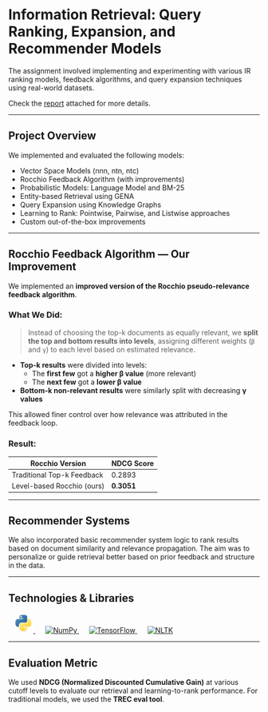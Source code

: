 # Information Retrieval: Query Ranking, Expansion, and Recommender Models

The assignment involved implementing and experimenting with various IR ranking models, feedback algorithms, and query expansion techniques using real-world datasets.

Check the [report](https://github.com/vooora/IR_assignment2/blob/master/IR_ASSIGNMENT_2.pdf) attached for more details. 


---

## Project Overview

We implemented and evaluated the following models:

- Vector Space Models (nnn, ntn, ntc)
- Rocchio Feedback Algorithm (with improvements)
- Probabilistic Models: Language Model and BM-25
- Entity-based Retrieval using GENA
- Query Expansion using Knowledge Graphs
- Learning to Rank: Pointwise, Pairwise, and Listwise approaches
- Custom out-of-the-box improvements

---

## Rocchio Feedback Algorithm — Our Improvement

We implemented an **improved version of the Rocchio pseudo-relevance feedback algorithm**.

### What We Did:

> Instead of choosing the top-k documents as equally relevant, we **split the top and bottom results into levels**, assigning different weights (`β` and `γ`) to each level based on estimated relevance.

- **Top-k results** were divided into levels:
  - The **first few** got a **higher β value** (more relevant)
  - The **next few** got a **lower β value**
- **Bottom-k non-relevant results** were similarly split with decreasing **γ values**

This allowed finer control over how relevance was attributed in the feedback loop.

### Result:
| Rocchio Version              | NDCG Score |
|-----------------------------|------------|
| Traditional Top-k Feedback  | 0.2893     |
| Level-based Rocchio (ours)  | **0.3051** |

---

## Recommender Systems

We also incorporated basic recommender system logic to rank results based on document similarity and relevance propagation. The aim was to personalize or guide retrieval better based on prior feedback and structure in the data.

---

## Technologies & Libraries
<p align="left">
  <!-- Python -->
  <a href="https://www.python.org" target="_blank" rel="noreferrer" style="margin: 10px;">
    <img src="https://raw.githubusercontent.com/devicons/devicon/master/icons/python/python-original.svg" alt="Python" width="40" height="40"/>
  </a>

  <!-- NumPy -->
  <a href="https://numpy.org/" target="_blank" rel="noreferrer" style="margin: 10px;">
    <img src="https://upload.wikimedia.org/wikipedia/commons/3/31/NumPy_logo_2020.svg" alt="NumPy" width="40" height="40"/>
  </a>

  <!-- TensorFlow -->
  <a href="https://www.tensorflow.org/" target="_blank" rel="noreferrer" style="margin: 10px;">
    <img src="https://www.vectorlogo.zone/logos/tensorflow/tensorflow-icon.svg" alt="TensorFlow" width="40" height="40"/>
  </a>

  <!-- NLTK (no official logo, custom fallback) -->
  <a href="https://www.nltk.org/" target="_blank" rel="noreferrer" style="margin: 10px;">
    <img src="https://raw.githubusercontent.com/nltk/nltk.github.com/master/images/nltk-logo.png" alt="NLTK" width="40" height="40"/>
  </a>
</p>



---

## Evaluation Metric

We used **NDCG (Normalized Discounted Cumulative Gain)** at various cutoff levels to evaluate our retrieval and learning-to-rank performance. For traditional models, we used the **TREC eval tool**.


